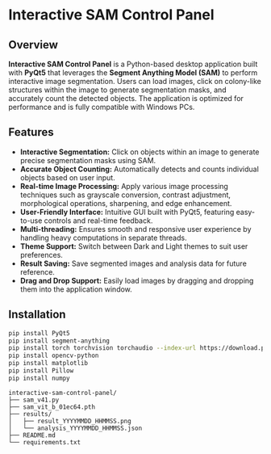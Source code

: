 # Interactive SAM Control Panel

## Overview

**Interactive SAM Control Panel** is a Python-based desktop application built with **PyQt5** that leverages the **Segment Anything Model (SAM)** to perform interactive image segmentation. Users can load images, click on colony-like structures within the image to generate segmentation masks, and accurately count the detected objects. The application is optimized for performance and is fully compatible with Windows PCs.

## Features

- **Interactive Segmentation:** Click on objects within an image to generate precise segmentation masks using SAM.
- **Accurate Object Counting:** Automatically detects and counts individual objects based on user input.
- **Real-time Image Processing:** Apply various image processing techniques such as grayscale conversion, contrast adjustment, morphological operations, sharpening, and edge enhancement.
- **User-Friendly Interface:** Intuitive GUI built with PyQt5, featuring easy-to-use controls and real-time feedback.
- **Multi-threading:** Ensures smooth and responsive user experience by handling heavy computations in separate threads.
- **Theme Support:** Switch between Dark and Light themes to suit user preferences.
- **Result Saving:** Save segmented images and analysis data for future reference.
- **Drag and Drop Support:** Easily load images by dragging and dropping them into the application window.

## Installation

```bash
pip install PyQt5
pip install segment-anything
pip install torch torchvision torchaudio --index-url https://download.pytorch.org/whl/cpu
pip install opencv-python
pip install matplotlib
pip install Pillow
pip install numpy
```

```
interactive-sam-control-panel/
├── sam_v41.py
├── sam_vit_b_01ec64.pth
├── results/
│   ├── result_YYYYMMDD_HHMMSS.png
│   └── analysis_YYYYMMDD_HHMMSS.json
├── README.md
└── requirements.txt
```



